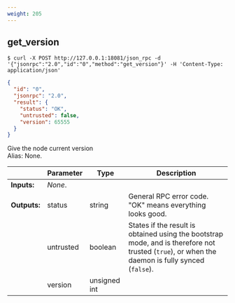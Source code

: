 ```yaml
---
weight: 205
---
```


## **get_version**


```shell
$ curl -X POST http://127.0.0.1:18081/json_rpc -d '{"jsonrpc":"2.0","id":"0","method":"get_version"}' -H 'Content-Type: application/json'
```
```json
{
  "id": "0",
  "jsonrpc": "2.0",
  "result": {
    "status": "OK",
    "untrusted": false,
    "version": 65555
  }
}
```
Give the node current version  
Alias: None.  

|             | Parameter | Type         | Description
| ---         | ---       | ---          | ---
|**Inputs:**  | *None*.   |              |
|**Outputs:** | status    | string       | General RPC error code. "OK" means everything looks good.
|             | untrusted | boolean      | States if the result is obtained using the bootstrap mode, and is therefore not trusted (`true`), or when the daemon is fully synced (`false`).
|             | version   | unsigned int |
